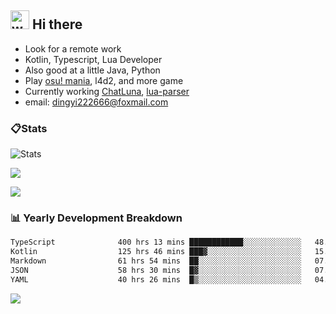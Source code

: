 ## <img alt="wave" src="https://raw.githubusercontent.com/MartinHeinz/MartinHeinz/master/wave.gif" width="30px"> Hi there

- Look for a remote work
- Kotlin, Typescript, Lua Developer
- Also good at a little Java, Python
- Play [osu! mania](https://osu.ppy.sh/users/29808669), l4d2, and more game
- Currently working [ChatLuna](https://github.com/ChatLunaLab), [lua-parser](https://github.com/dingyi222666/lua-parser)
- email: [dingyi222666@foxmail.com](mailto:dingyi222666@foxmail.com)

### 📋Stats

![Stats](https://github-readme-stats.vercel.app/api?username=dingyi222666&show_icons=true&icon_color=47A69E&title_color=47A69E&count_private=true)    

![](https://api.githubtrends.io/user/svg/dingyi222666/langs?time_range=one_year&include_private=True&loc_metric=changed&theme=classic)

![](http://github-profile-summary-cards.vercel.app/api/cards/productive-time?username=dingyi222666&theme=nord_dark&utcOffset=8)

### 📊 Yearly Development Breakdown

<!--START_SECTION:waka-->

```txt
TypeScript              400 hrs 13 mins ████████████░░░░░░░░░░░░░   48.20 %
Kotlin                  125 hrs 46 mins ███▓░░░░░░░░░░░░░░░░░░░░░   15.15 %
Markdown                61 hrs 54 mins  ██░░░░░░░░░░░░░░░░░░░░░░░   07.46 %
JSON                    58 hrs 30 mins  █▓░░░░░░░░░░░░░░░░░░░░░░░   07.05 %
YAML                    40 hrs 26 mins  █▒░░░░░░░░░░░░░░░░░░░░░░░   04.87 %
```

<!--END_SECTION:waka-->

![](https://komarev.com/ghpvc/?username=dingyi222666)
